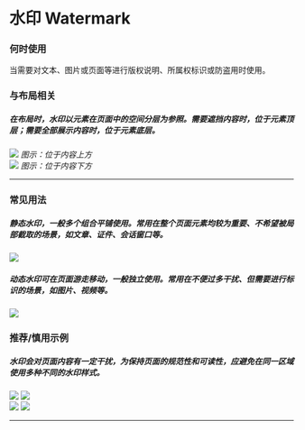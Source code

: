 # 水印 Watermark


### 何时使用

当需要对文本、图片或页面等进行版权说明、所属权标识或防盗用时使用。



### 与布局相关

##### 在布局时，水印以元素在页面中的空间分层为参照。需要遮挡内容时，位于元素顶层；需要全部展示内容时，位于元素底层。

<div class="legend">
  <div class="item">
    <img src="https://oteam-tdesign-1258344706.cos.ap-guangzhou.myqcloud.com/site/design/guide/%E6%B0%B4%E5%8D%B01%402x.png" />
    <em>图示：位于内容上方</em>
  </div>

  <div class="item">
    <img src="https://oteam-tdesign-1258344706.cos.ap-guangzhou.myqcloud.com/site/design/guide/%E6%B0%B4%E5%8D%B02%402x.png" />
    <em>图示：位于内容下方</em>
  </div>
</div>


<hr />

### 常见用法
##### 静态水印，一般多个组合平铺使用。常用在整个页面元素均较为重要、不希望被局部截取的场景，如文章、证件、会话窗口等。
<div class="legend">
  <div class="item">
    <img src="https://oteam-tdesign-1258344706.cos.ap-guangzhou.myqcloud.com/site/design/guide/%E6%B0%B4%E5%8D%B03%402x.png" />
    <em></em>
  </div>
</div>

##### 动态水印可在页面游走移动，一般独立使用。常用在不便过多干扰、但需要进行标识的场景，如图片、视频等。
<div class="legend">
  <div class="item">
    <img src="https://oteam-tdesign-1258344706.cos.ap-guangzhou.myqcloud.com/site/design/guide/%E6%B0%B4%E5%8D%B04%402x.png" />
    <em></em>
  </div>
</div>

### 推荐/慎用示例


##### 水印会对页面内容有一定干扰，为保持页面的规范性和可读性，应避免在同一区域使用多种不同的水印样式。

<div class="legend">
  <div class="item">
    <img src="https://oteam-tdesign-1258344706.cos.ap-guangzhou.myqcloud.com/site/design/guide/%E6%B0%B4%E5%8D%B05%402x.png" />
    <img class="tag" src="https://oteam-tdesign-1258344706.cos.ap-guangzhou.myqcloud.com/site/doc/good.png" />
  </div>

  <div class="item">
    <img src="https://oteam-tdesign-1258344706.cos.ap-guangzhou.myqcloud.com/site/design/guide/%E6%B0%B4%E5%8D%B06%402x.png" />
    <img class="tag" src="https://oteam-tdesign-1258344706.cos.ap-guangzhou.myqcloud.com/site/doc/bad.png" />
  </div>
</div>

<hr />
